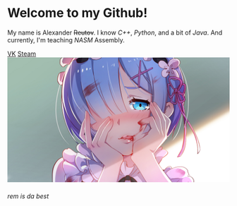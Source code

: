 # Welcome to my Github!
My name is Alexander ~~Reutov~~.
I know *C++*, *Python*, and a bit of *Java*.
And currently, I'm teaching *NASM* Assembly.

[VK](vk.com/formak21) [Steam](https://steamcommunity.com/id/Form49d) 
[![](/picture.png)](https://www.pixiv.net/en/artworks/57442373)
###### rem is da best

